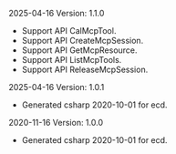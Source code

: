 2025-04-16 Version: 1.1.0
- Support API CalMcpTool.
- Support API CreateMcpSession.
- Support API GetMcpResource.
- Support API ListMcpTools.
- Support API ReleaseMcpSession.


2025-04-16 Version: 1.0.1
- Generated csharp 2020-10-01 for ecd.

2020-11-16 Version: 1.0.0
- Generated csharp 2020-10-01 for ecd.

